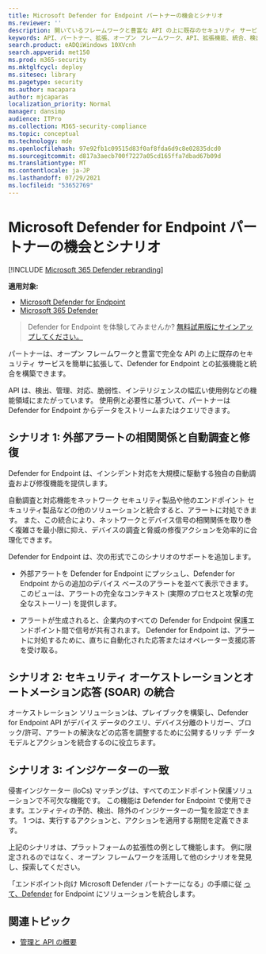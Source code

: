 ```yaml
---
title: Microsoft Defender for Endpoint パートナーの機会とシナリオ
ms.reviewer: ''
description: 開いているフレームワークと豊富な API の上に既存のセキュリティ サービスを拡張して、Microsoft Defender for Endpoint との拡張機能と統合を構築する方法について説明します。
keywords: API、パートナー、拡張、オープン フレームワーク、API、拡張機能、統合、検出、管理、応答、脆弱性、インテリジェンス
search.product: eADQiWindows 10XVcnh
search.appverid: met150
ms.prod: m365-security
ms.mktglfcycl: deploy
ms.sitesec: library
ms.pagetype: security
ms.author: macapara
author: mjcaparas
localization_priority: Normal
manager: dansimp
audience: ITPro
ms.collection: M365-security-compliance
ms.topic: conceptual
ms.technology: mde
ms.openlocfilehash: 97e92fb1c09515d83f0af8fda6d9c8e02835dcd0
ms.sourcegitcommit: d817a3aecb700f7227a05cd165ffa7dbad67b09d
ms.translationtype: MT
ms.contentlocale: ja-JP
ms.lasthandoff: 07/29/2021
ms.locfileid: "53652769"
---
```

# <a name="microsoft-defender-for-endpoint-partner-opportunities-and-scenarios"></a>Microsoft Defender for Endpoint パートナーの機会とシナリオ

[!INCLUDE [Microsoft 365 Defender rebranding](../../includes/microsoft-defender.md)]

**適用対象:**
- [Microsoft Defender for Endpoint](https://go.microsoft.com/fwlink/p/?linkid=2154037)
- [Microsoft 365 Defender](https://go.microsoft.com/fwlink/?linkid=2118804)


> Defender for Endpoint を体験してみませんか? [無料試用版にサインアップしてください。](https://signup.microsoft.com/create-account/signup?products=7f379fee-c4f9-4278-b0a1-e4c8c2fcdf7e&ru=https://aka.ms/MDEp2OpenTrial?ocid=docs-wdatp-exposedapis-abovefoldlink)


パートナーは、オープン フレームワークと豊富で完全な API の上に既存のセキュリティ サービスを簡単に拡張して、Defender for Endpoint との拡張機能と統合を構築できます。 

API は、検出、管理、対応、脆弱性、インテリジェンスの幅広い使用例などの機能領域にまたがっています。 使用例と必要性に基づいて、パートナーは Defender for Endpoint からデータをストリームまたはクエリできます。 


## <a name="scenario-1-external-alert-correlation-and-automated-investigation-and-remediation"></a>シナリオ 1: 外部アラートの相関関係と自動調査と修復
Defender for Endpoint は、インシデント対応を大規模に駆動する独自の自動調査および修復機能を提供します。 

自動調査と対応機能をネットワーク セキュリティ製品や他のエンドポイント セキュリティ製品などの他のソリューションと統合すると、アラートに対処できます。 また、この統合により、ネットワークとデバイス信号の相関関係を取り巻く複雑さを最小限に抑え、デバイスの調査と脅威の修復アクションを効率的に合理化できます。

Defender for Endpoint は、次の形式でこのシナリオのサポートを追加します。

- 外部アラートを Defender for Endpoint にプッシュし、Defender for Endpoint からの追加のデバイス ベースのアラートを並べて表示できます。 このビューは、アラートの完全なコンテキスト (実際のプロセスと攻撃の完全なストーリー) を提供します。

- アラートが生成されると、企業内のすべての Defender for Endpoint 保護エンドポイント間で信号が共有されます。 Defender for Endpoint は、アラートに対処するために、直ちに自動化された応答またはオペレーター支援応答を受け取る。

## <a name="scenario-2-security-orchestration-and-automation-response-soar-integration"></a>シナリオ 2: セキュリティ オーケストレーションとオートメーション応答 (SOAR) の統合
オーケストレーション ソリューションは、プレイブックを構築し、Defender for Endpoint API がデバイス データのクエリ、デバイス分離のトリガー、ブロック/許可、アラートの解決などの応答を調整するために公開するリッチ データ モデルとアクションを統合するのに役立ちます。

## <a name="scenario-3-indicators-matching"></a>シナリオ 3: インジケーターの一致 
侵害インジケーター (IoCs) マッチングは、すべてのエンドポイント保護ソリューションで不可欠な機能です。 この機能は Defender for Endpoint で使用できます。エンティティの予防、検出、除外のインジケーターの一覧を設定できます。 1 つは、実行するアクションと、アクションを適用する期間を定義できます。

上記のシナリオは、プラットフォームの拡張性の例として機能します。 例に限定されるのではなく、オープン フレームワークを活用して他のシナリオを発見し、探索してください。

「エンドポイント向け Microsoft Defender パートナーになる」の手順に従 [って、Defender](get-started-partner-integration.md) for Endpoint にソリューションを統合します。

## <a name="related-topic"></a>関連トピック
- [管理と API の概要](management-apis.md)
